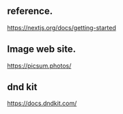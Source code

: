 ## reference.
https://nextjs.org/docs/getting-started

## Image web site.
https://picsum.photos/

## dnd kit
https://docs.dndkit.com/



